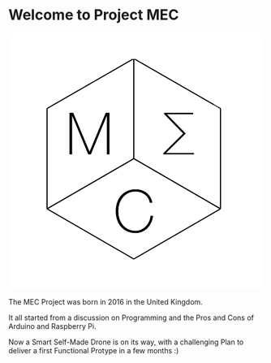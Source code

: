 # Welcome to Project MEC

![](Media/MECLogo4White.png)

The MEC Project was born in 2016 in the United Kingdom.

It all started from a discussion on Programming and the Pros and Cons of Arduino and Raspberry Pi.

Now a Smart Self-Made Drone is on its way, with a challenging Plan to deliver a first Functional Protype in a few months :)

